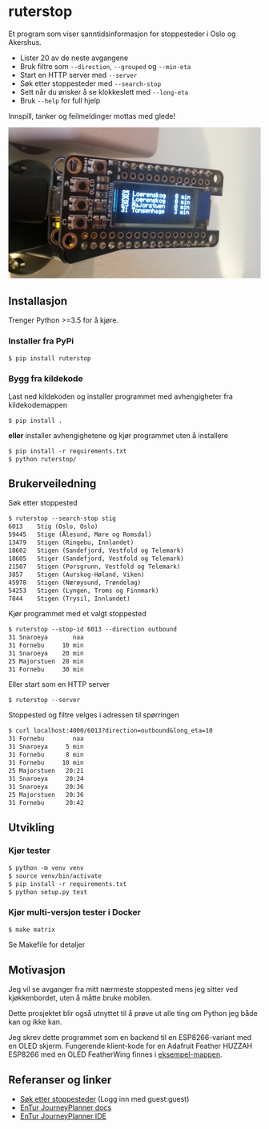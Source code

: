 # ruterstop

Et program som viser sanntidsinformasjon for stoppesteder i Oslo og Akershus.

- Lister 20 av de neste avgangene
- Bruk filtre som `--direction`, `--grouped` og `--min-eta`
- Start en HTTP server med `--server`
- Søk etter stoppesteder med `--search-stop`
- Sett når du ønsker å se klokkeslett med `--long-eta`
- Bruk `--help` for full hjelp

Innspill, tanker og feilmeldinger mottas med glede!

![Adafruit Feather HUZZAH ESP8266 med OLED FeatherWing som kjører ruterstop.py][demopic-1]

## Installasjon

Trenger Python >=3.5 for å kjøre.

### Installer fra PyPi

```
$ pip install ruterstop
```

### Bygg fra kildekode

Last ned kildekoden og installer programmet med avhengigheter fra kildekodemappen

```
$ pip install .
```

**eller** installer avhengighetene og kjør programmet uten å installere

```
$ pip install -r requirements.txt
$ python ruterstop/
```

## Brukerveiledning

Søk etter stoppested

```
$ ruterstop --search-stop stig
6013    Stig (Oslo, Oslo)
59445   Stige (Ålesund, Møre og Romsdal)
13479   Stigen (Ringebu, Innlandet)
18602   Stigen (Sandefjord, Vestfold og Telemark)
18605   Stiger (Sandefjord, Vestfold og Telemark)
21507   Stigen (Porsgrunn, Vestfold og Telemark)
3857    Stigen (Aurskog-Høland, Viken)
45978   Stigen (Nærøysund, Trøndelag)
54253   Stigen (Lyngen, Troms og Finnmark)
7844    Stigen (Trysil, Innlandet)
```

Kjør programmet med et valgt stoppested

```
$ ruterstop --stop-id 6013 --direction outbound
31 Snaroeya       naa
31 Fornebu     10 min
31 Snaroeya    20 min
25 Majorstuen  28 min
31 Fornebu     30 min
```

Eller start som en HTTP server

```
$ ruterstop --server
```

Stoppested og filtre velges i adressen til spørringen

```
$ curl localhost:4000/6013?direction=outbound&long_eta=10
31 Fornebu        naa
31 Snaroeya     5 min
31 Fornebu      8 min
31 Fornebu     10 min
25 Majorstuen   20:21
31 Snaroeya     20:24
31 Snaroeya     20:36
25 Majorstuen   20:36
31 Fornebu      20:42
```

## Utvikling

### Kjør tester

```
$ python -m venv venv
$ source venv/bin/activate
$ pip install -r requirements.txt
$ python setup.py test
```

### Kjør multi-versjon tester i Docker

```
$ make matrix
```

Se Makefile for detaljer

## Motivasjon

Jeg vil se avganger fra mitt nærmeste stoppested mens jeg sitter ved
kjøkkenbordet, uten å måtte bruke mobilen.

Dette prosjektet blir også utnyttet til å prøve ut alle ting om Python jeg
både kan og ikke kan.

Jeg skrev dette programmet som en backend til en ESP8266-variant med en
OLED skjerm.
Fungerende klient-kode for en Adafruit Feather HUZZAH ESP8266 med en OLED
FeatherWing finnes i [eksempel-mappen](./examples/arduino-esp8266-feather-oled).

## Referanser og linker
- [Søk etter stoppesteder][stoppesteder] (Logg inn med guest:guest)
- [EnTur JourneyPlanner docs](https://developer.entur.org/pages-journeyplanner-journeyplanner)
- [EnTur JourneyPlanner IDE](https://api.entur.io/journey-planner/v2/ide/)

[demopic-1]: ./demo-1.png
[stoppesteder]: https://stoppested.entur.org/?stopPlaceId=NSR:StopPlace:6013

